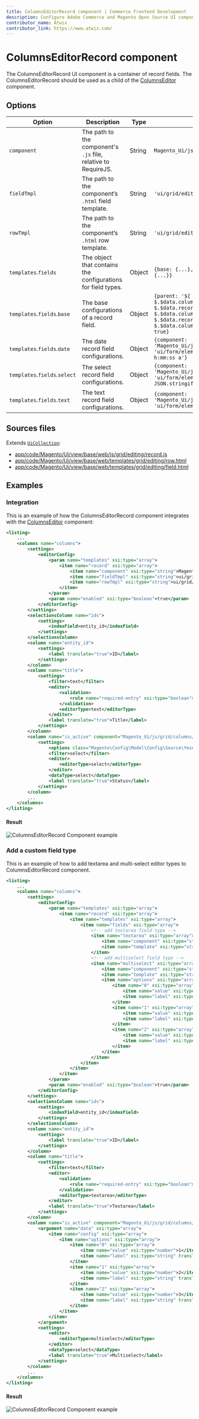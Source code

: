 ```yaml
---
title: ColumnsEditorRecord component | Commerce Frontend Development
description: Configure Adobe Commerce and Magento Open Source UI components and integrate them with other components.
contributor_name: Atwix
contributor_link: https://www.atwix.com/
---
```


# ColumnsEditorRecord component

The ColumnsEditorRecord UI component is a container of record fields. The ColumnsEditorRecord should be used as a child of the [ColumnsEditor](columns-editor.md) component.

## Options

| Option | Description | Type | Default Value |
| --- | --- | --- | --- |
| `component` | The path to the component's `.js` file, relative to RequireJS. | String | `Magento_Ui/js/grid/editing/record` |
| `fieldTmpl` | The path to the component’s `.html` field template. | String | `'ui/grid/editing/field'` |
| `rowTmpl` | The path to the component’s `.html` row template. | String | `'ui/grid/editing/row'` |
| `templates`.`fields` | The object that contains the configurations for field types. | Object | `{base: {...},text: {...},date: {...},select: {...}}` |
| `templates`.`fields`.`base` | The base configurations of a record field. | Object | `{parent: '${ $.$data.record.name }',name: '${ $.$data.column.index }',provider: '${ $.$data.record.name }',dataScope: 'data.${ $.$data.column.index }',imports: {disabled: '${ $.$data.record.parentName }:fields.${ $.$data.column.index }.disabled'},isEditor: true}` |
| `templates`.`fields`.`date` | The date record field configurations. | Object | `{component: 'Magento_Ui/js/form/element/date',template: 'ui/form/element/date',dateFormat: 'MMM d, y h:mm:ss a'}` |
| `templates`.`fields`.`select` | The select record field configurations. | Object | `{component: 'Magento_Ui/js/form/element/select',template: 'ui/form/element/select',options: '${ JSON.stringify($.$data.column.options) }'}` |
| `templates`.`fields`.`text` | The text record field configurations. | Object | `{component: 'Magento_Ui/js/form/element/abstract',template: 'ui/form/element/input'}` |

## Sources files

Extends [`UiCollection`](../concepts/collection.md):

-  [app/code/Magento/Ui/view/base/web/js/grid/editing/record.js](https://github.com/magento/magento2/blob/2.4/app/code/Magento/Ui/view/base/web/js/grid/editing/record.js)
-  [app/code/Magento/Ui/view/base/web/templates/grid/editing/row.html](https://github.com/magento/magento2/blob/2.4/app/code/Magento/Ui/view/base/web/templates/grid/editing/row.html)
-  [app/code/Magento/Ui/view/base/web/templates/grid/editing/field.html](https://github.com/magento/magento2/blob/2.4/app/code/Magento/Ui/view/base/web/templates/grid/editing/field.html)

## Examples

### Integration

This is an example of how the ColumnsEditorRecord component integrates with the [ColumnsEditor](https://github.com/magento/magento2/blob/2.4/app/code/Magento/Ui/view/base/web/js/grid/editing/editor.js) component:

```xml
<listing>
    ...
    <columns name="columns">
        <settings>
            <editorConfig>
                <param name="templates" xsi:type="array">
                    <item name="record" xsi:type="array">
                        <item name="component" xsi:type="string">Magento_Ui/js/grid/editing/record</item>
                        <item name="fieldTmpl" xsi:type="string">ui/grid/editing/field</item>
                        <item name="rowTmpl" xsi:type="string">ui/grid/editing/row</item>
                    </item>
                </param>
                <param name="enabled" xsi:type="boolean">true</param>
            </editorConfig>
        </settings>
        <selectionsColumn name="ids">
            <settings>
                <indexField>entity_id</indexField>
            </settings>
        </selectionsColumn>
        <column name="entity_id">
            <settings>
                <label translate="true">ID</label>
            </settings>
        </column>
        <column name="title">
            <settings>
                <filter>text</filter>
                <editor>
                    <validation>
                        <rule name="required-entry" xsi:type="boolean">true</rule>
                    </validation>
                    <editorType>text</editorType>
                </editor>
                <label translate="true">Title</label>
            </settings>
        </column>
        <column name="is_active" component="Magento_Ui/js/grid/columns/select">
            <settings>
                <options class="Magento\Config\Model\Config\Source\Yesno"/>
                <filter>select</filter>
                <editor>
                    <editorType>select</editorType>
                </editor>
                <dataType>select</dataType>
                <label translate="true">Status</label>
            </settings>
        </column>
        ...
    </columns>
</listing>
```

#### Result

![ColumnsEditorRecord Component example](../../_images/ui-components/ui-columns-editor-record-result.png)

### Add a custom field type

This is an example of how to add textarea and multi-select editor types to ColumnsEditorRecord component.

```xml
<listing>
    ...
    <columns name="columns">
        <settings>
            <editorConfig>
                <param name="templates" xsi:type="array">
                    <item name="record" xsi:type="array">
                        <item name="templates" xsi:type="array">
                            <item name="fields" xsi:type="array">
                                <!-- add textarea field type -->
                                <item name="textarea" xsi:type="array">
                                    <item name="component" xsi:type="string">Magento_Ui/js/form/element/textarea</item>
                                    <item name="template" xsi:type="string">ui/form/field</item>
                                </item>
                                <!-- add multiselect field type -->
                                <item name="multiselect" xsi:type="array">
                                    <item name="component" xsi:type="string">Magento_Ui/js/form/element/multiselect</item>
                                    <item name="template" xsi:type="string">ui/form/element/multiselect</item>
                                    <item name="options" xsi:type="array">
                                        <item name="0" xsi:type="array">
                                            <item name="value" xsi:type="number">1</item>
                                            <item name="label" xsi:type="string" translate="true">Option #1</item>
                                        </item>
                                        <item name="1" xsi:type="array">
                                            <item name="value" xsi:type="number">2</item>
                                            <item name="label" xsi:type="string" translate="true">Option #2</item>
                                        </item>
                                        <item name="2" xsi:type="array">
                                            <item name="value" xsi:type="number">3</item>
                                            <item name="label" xsi:type="string" translate="true">Option #3</item>
                                        </item>
                                    </item>
                                </item>
                            </item>
                        </item>
                    </item>
                </param>
                <param name="enabled" xsi:type="boolean">true</param>
            </editorConfig>
        </settings>
        <selectionsColumn name="ids">
            <settings>
                <indexField>entity_id</indexField>
            </settings>
        </selectionsColumn>
        <column name="entity_id">
            <settings>
                <label translate="true">ID</label>
            </settings>
        </column>
        <column name="title">
            <settings>
                <filter>text</filter>
                <editor>
                    <validation>
                        <rule name="required-entry" xsi:type="boolean">true</rule>
                    </validation>
                    <editorType>textarea</editorType>
                </editor>
                <label translate="true">Textarea</label>
            </settings>
        </column>
        <column name="is_active" component="Magento_Ui/js/grid/columns/select">
            <argument name="data" xsi:type="array">
                <item name="config" xsi:type="array">
                    <item name="options" xsi:type="array">
                        <item name="0" xsi:type="array">
                            <item name="value" xsi:type="number">1</item>
                            <item name="label" xsi:type="string" translate="true">Option #1</item>
                        </item>
                        <item name="1" xsi:type="array">
                            <item name="value" xsi:type="number">2</item>
                            <item name="label" xsi:type="string" translate="true">Option #2</item>
                        </item>
                        <item name="2" xsi:type="array">
                            <item name="value" xsi:type="number">3</item>
                            <item name="label" xsi:type="string" translate="true">Option #3</item>
                        </item>
                    </item>
                </item>
            </argument>
            <settings>
                <editor>
                    <editorType>multiselect</editorType>
                </editor>
                <dataType>select</dataType>
                <label translate="true">Multiselect</label>
            </settings>
        </column>
        ...
    </columns>
</listing>
```

#### Result

![ColumnsEditorRecord Component example](../../_images/ui-components/ui-columns-editor-record-custom-field-types-result.png)
